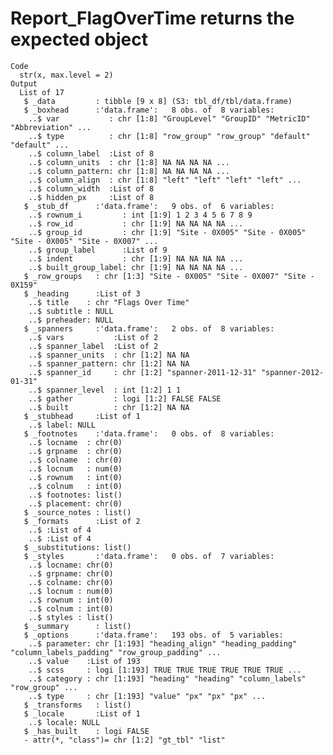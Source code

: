 # Report_FlagOverTime returns the expected object

    Code
      str(x, max.level = 2)
    Output
      List of 17
       $ _data         : tibble [9 x 8] (S3: tbl_df/tbl/data.frame)
       $ _boxhead      :'data.frame':	8 obs. of  8 variables:
        ..$ var           : chr [1:8] "GroupLevel" "GroupID" "MetricID" "Abbreviation" ...
        ..$ type          : chr [1:8] "row_group" "row_group" "default" "default" ...
        ..$ column_label  :List of 8
        ..$ column_units  : chr [1:8] NA NA NA NA ...
        ..$ column_pattern: chr [1:8] NA NA NA NA ...
        ..$ column_align  : chr [1:8] "left" "left" "left" "left" ...
        ..$ column_width  :List of 8
        ..$ hidden_px     :List of 8
       $ _stub_df      :'data.frame':	9 obs. of  6 variables:
        ..$ rownum_i         : int [1:9] 1 2 3 4 5 6 7 8 9
        ..$ row_id           : chr [1:9] NA NA NA NA ...
        ..$ group_id         : chr [1:9] "Site - 0X005" "Site - 0X005" "Site - 0X005" "Site - 0X007" ...
        ..$ group_label      :List of 9
        ..$ indent           : chr [1:9] NA NA NA NA ...
        ..$ built_group_label: chr [1:9] NA NA NA NA ...
       $ _row_groups   : chr [1:3] "Site - 0X005" "Site - 0X007" "Site - 0X159"
       $ _heading      :List of 3
        ..$ title    : chr "Flags Over Time"
        ..$ subtitle : NULL
        ..$ preheader: NULL
       $ _spanners     :'data.frame':	2 obs. of  8 variables:
        ..$ vars           :List of 2
        ..$ spanner_label  :List of 2
        ..$ spanner_units  : chr [1:2] NA NA
        ..$ spanner_pattern: chr [1:2] NA NA
        ..$ spanner_id     : chr [1:2] "spanner-2011-12-31" "spanner-2012-01-31"
        ..$ spanner_level  : int [1:2] 1 1
        ..$ gather         : logi [1:2] FALSE FALSE
        ..$ built          : chr [1:2] NA NA
       $ _stubhead     :List of 1
        ..$ label: NULL
       $ _footnotes    :'data.frame':	0 obs. of  8 variables:
        ..$ locname  : chr(0) 
        ..$ grpname  : chr(0) 
        ..$ colname  : chr(0) 
        ..$ locnum   : num(0) 
        ..$ rownum   : int(0) 
        ..$ colnum   : int(0) 
        ..$ footnotes: list()
        ..$ placement: chr(0) 
       $ _source_notes : list()
       $ _formats      :List of 2
        ..$ :List of 4
        ..$ :List of 4
       $ _substitutions: list()
       $ _styles       :'data.frame':	0 obs. of  7 variables:
        ..$ locname: chr(0) 
        ..$ grpname: chr(0) 
        ..$ colname: chr(0) 
        ..$ locnum : num(0) 
        ..$ rownum : int(0) 
        ..$ colnum : int(0) 
        ..$ styles : list()
       $ _summary      : list()
       $ _options      :'data.frame':	193 obs. of  5 variables:
        ..$ parameter: chr [1:193] "heading_align" "heading_padding" "column_labels_padding" "row_group_padding" ...
        ..$ value    :List of 193
        ..$ scss     : logi [1:193] TRUE TRUE TRUE TRUE TRUE TRUE ...
        ..$ category : chr [1:193] "heading" "heading" "column_labels" "row_group" ...
        ..$ type     : chr [1:193] "value" "px" "px" "px" ...
       $ _transforms   : list()
       $ _locale       :List of 1
        ..$ locale: NULL
       $ _has_built    : logi FALSE
       - attr(*, "class")= chr [1:2] "gt_tbl" "list"

